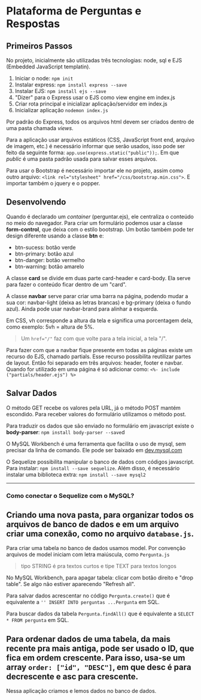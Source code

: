# Plataforma de Perguntas e Respostas

## Primeiros Passos

No projeto, inicialmente são utilizadas três tecnologias: node, sql e EJS (Embedded JavaScript templatin).

1. Iniciar o node: `npm init`
2. Instalar express: `npm install express --save`
3. Instalar EJS: `npm install ejs --save`
4. "Dizer" para o Express usar o EJS como view engine em index.js
5. Criar rota principal e inicializar aplicação/servidor em index.js
6. Inicializar aplicação `nodemon index.js`

Por padrão do Express, todos os arquivos html devem ser criados dentro de uma pasta chamada _views_.

Para a aplicação usar arquivos estáticos (CSS, JavaScript front end, arquivo de imagem, etc.) é necessário informar que serão usados, isso pode ser feito da seguinte forma: `app.use(express.static("public"));`. Em que _public_ é uma pasta padrão usada para salvar esses arquivos.

Para usar o Bootstrap é necessário importar ele no projeto, assim como outro arquivo: `<link rel="stylesheet" href="/css/bootstrap.min.css">`. E importar também o jquery e o popper.

## Desenvolvendo

Quando é declarado um _container_ (perguntar.ejs), ele centraliza o conteúdo no meio do navegador. Para criar um formulário podemos usar a classe **form-control**, que deixa com o estilo bootstrap. Um botão também pode ter design diferente usando a classe **btn** e:
- btn-sucess: botão verde
- btn-primary: botão azul
- btn-danger: botão vermelho
- btn-warning: botão amarelo

A classe **card** se divide em duas parte card-header e card-body. Ela serve para fazer o conteúdo ficar dentro de um "card". 

A classe **navbar** serve parar criar uma barra na página, podendo mudar a sua cor: navbar-light (deixa as letras brancas) e bg-primary (deixa o fundo azul). Ainda pode usar navbar-brand para alinhar a esquerda.

Em CSS, vh corresponde a altura da tela e significa uma porcentagem dela, como exemplo: 5vh = altura de 5%.

> Um  `href="/"` faz com que volte para a tela inicial, a tela "/".

Para fazer com que a navbar fique presente em todas as páginas existe um recurso do EJS, chamado partials. Esse recurso possibilita reutilizar partes de layout. Então foi separado em três arquivos: header, footer e navbar. Quando for utilizado em uma página é só adicionar como: `<%- include ("partials/header.ejs") %>`

## Salvar Dados

O método GET recebe os valores pela URL, já o método POST mantém escondido. Para receber valores do formulário utilizamos o método post.

Para traduzir os dados que são enviado no formulário em javascript existe o **body-parser**: `npm install body-parser --save`d

O MySQL Workbench é uma ferramenta que facilita o uso de mysql, sem precisar da linha de comando. Ele pode ser baixado em [dev.mysql.com](https://dev.mysql.com/downloads/workbench/)

O Sequelize possibilita manipular o banco de dados com códigos javascript. Para instalar: `npm install --save sequelize`. Além disso, é necessário instalar uma biblioteca extra: `npm install --save mysql2`

---
### Como conectar o Sequelize com o MySQL?

Criando uma nova pasta, para organizar todos os arquivos de banco de dados e em um arquivo criar uma conexão, como no arquivo `database.js`.
---

Para criar uma tabela no banco de dados usamos model. Por convenção arquivos de model iniciam com letra maiúscula, como `Pergunta.js`

> tipo STRING é pra textos curtos e tipe TEXT para textos longos

No MySQL Workbench, para apagar tabela: clicar com botão direito e "drop table". Se algo não estiver aparecendo "Refresh all".

Para salvar dados acrescentar no código `Pergunta.create()` que é equivalente a `'' INSERT INTO perguntas ...Pergunta` em SQL.

Para buscar dados da tabela `Pergunta.findAll()` que é equivalente a `SELECT * FROM pergunta` em SQL. 

Para ordenar dados de uma tabela, da mais recente pra mais antiga, pode ser usado o ID, que fica em ordem crescente. Para isso, usa-se um array `order: ["id", "DESC"]`, em que desc é para decrescente e asc para crescente.
---
Nessa aplicação criamos e lemos dados no banco de dados.
